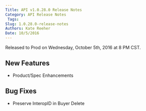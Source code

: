 ```yaml
---
Title: API v1.0.28.0 Release Notes
Category: API Release Notes
 Tags: 
Slug: 1.0.28.0-release-notes
Authors: Kate Reeher
Date: 10/5/2016
---
```


Released to Prod on Wednesday, October 5th, 2016 at 8 PM CST.

## New Features
- Product/Spec Enhancements

## Bug Fixes
- Preserve InteropID in Buyer Delete
